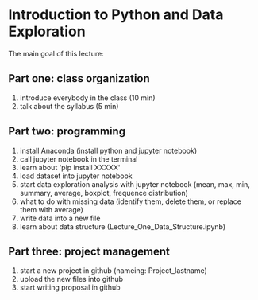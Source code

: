 # Introduction to Python and Data Exploration
The main goal of this lecture:

## Part one: class organization
1. introduce everybody in the class (10 min)
2. talk about the syllabus (5 min)

## Part two: programming
1. install Anaconda (install python and jupyter notebook)
2. call jupyter notebook in the terminal
3. learn about 'pip install XXXXX' 
4. load dataset into jupyter notebook
5. start data exploration analysis with jupyter notebook (mean, max, min, summary, average, boxplot, frequence distribution)
6. what to do with missing data (identify them, delete them, or replace them with average)
7. write data into a new file 
8. learn about data structure (Lecture_One_Data_Structure.ipynb)

## Part three: project management
1. start a new project in github (nameing: Project_lastname)
2. upload the new files into github
3. start writing proposal in github



